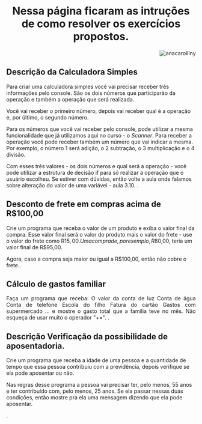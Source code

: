 <h1 align="center"> Nessa página ficaram as intruções de como resolver os exercícios propostos. </h1>
<p align="right"> <img src="https://komarev.com/ghpvc/?username=anacarolliny&label=Profile%20views&color=0e75b6&style=flat" alt="anacarolliny" /> </p>

## Descrição da Calculadora Simples

Para criar uma calculadora simples você vai precisar receber três informações pelo console. São os dois números que participarão da operação e também a operação que será realizada.

Você vai receber o primeiro número, depois vai receber qual é a operação e, por último, o segundo número.

Para os números que você vai receber pelo console, pode utilizar a mesma funcionalidade que já utilizamos aqui no curso - o *Scanner*. Para receber a operação você pode receber também um número que vai indicar a mesma. Por exemplo, o número 1 será adição, o 2 subtração, o 3 multiplicação e o 4 divisão.

Com esses três valores - os dois números e qual será a operação - você pode utilizar a estrutura de decisão if para só realizar a operação que o usuário escolheu. Se estiver com dúvidas, então volte a aula onde falamos sobre alteração do valor de uma variável - aula 3.10.
.

## Desconto de frete em compras acima de R$100,00							

Crie um programa que receba o valor de um produto e exiba o valor final da  compra. Esse valor final será o valor do produto mais o valor do frete - use o valor do frete como R$15,00. Uma compra de, por exemplo, R$80,00, teria um valor final de R$95,00.

Agora, caso a compra seja maior ou igual a R$100,00, então não cobre o frete..</p>



## Cálculo de gastos familiar


<p align="justify">
Faça um programa que receba:
    O valor da conta de luz
    Conta de água
    Conta de telefone
    Escola do filho
    Fatura do cartão
    Gastos com supermercado
... e mostre o gasto total que a família teve no mês. Não esqueça de usar muito o operador "+=".
.</p>


## Descrição Verificação da possibilidade de aposentadoria.

Crie um programa que receba a idade de uma pessoa e a quantidade de tempo que essa pessoa contribuiu com a previdência, depois verifique se ela pode aposentar ou não.

Nas regras desse programa a pessoa vai precisar ter, pelo menos, 55 anos e ter contribuído com, pelo menos, 25 anos. Se ela passar nessas duas condições, então mostre pra ela uma mensagem dizendo que ela pode aposentar.

.</p>